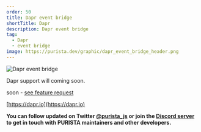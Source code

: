 ```yaml
---
order: 50
title: Dapr event bridge
shortTitle: Dapr
description: Dapr event bridge
tag:
  - Dapr
  - event bridge
image: https://purista.dev/graphic/dapr_event_bridge_header.png
---
```


![Dapr event bridge](/graphic/dapr_event_bridge_header.png)

Dapr support will coming soon.

soon - [see feature request](https://github.com/sebastianwessel/purista/issues/85)

[https://dapr.io](https://dapr.io)

__You can follow updated on Twitter [@purista_js](https://twitter.com/purista_js) or join the [Discord server](https://discord.gg/9feaUm3H2v) to get in touch with PURISTA maintainers and other developers.__
